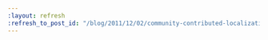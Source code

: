```yaml
---
:layout: refresh
:refresh_to_post_id: "/blog/2011/12/02/community-contributed-localizations-to-be-bundled-in-jenkins-1-443"
---
```

